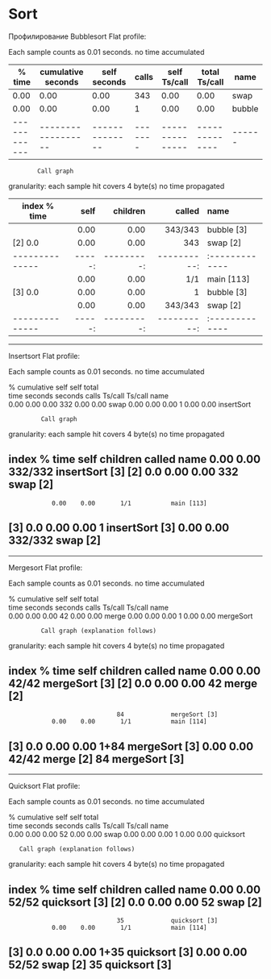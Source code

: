 # Sort
Профилирование
Bubblesort
Flat profile:

Each sample counts as 0.01 seconds.
 no time accumulated

| % time       | cumulative seconds | self  seconds  | calls   |  self Ts/call   |  total Ts/call | name   |
| ------------ | ------------------ | -------------- | ------- | --------------- | -------------- | ------ |
|      0.00    |           0.00     |         0.00   |  343    |         0.00    |        0.00    |  swap  |
|      0.00    |           0.00     |         0.00   |    1    |         0.00    |        0.00    | bubble |
| ------------ | ------------------ | -------------- | ------- | --------------- | -------------- | ------ |
		    
		    Call graph 
granularity: each sample hit covers 4 byte(s) no time propagated

|index % time  | self | children |   called  | name	    |
|--------------|-----:|---------:|----------:|:-------------|
|              |  0.00|    0.00  |  343/343  | bubble [3]   |
|[2]      0.0  | 0.00 |   0.00   | 343       | swap [2]     |
|--------------|-----:|---------:|----------:|:-------------|
|              |  0.00|    0.00  |    1/1    | main [113]   |
|[3]      0.0  |  0.00|    0.00  |    1      | bubble [3]   |
|              |  0.00|    0.00  |  343/343  | swap [2]     |
|--------------|-----:|---------:|----------:|:-------------|

 
----------------------------------------------------------------------------
Insertsort
Flat profile:

Each sample counts as 0.01 seconds.
 no time accumulated

  %   cumulative   self              self     total           
 time   seconds   seconds    calls  Ts/call  Ts/call  name    
  0.00      0.00     0.00      332     0.00     0.00  swap
  0.00      0.00     0.00        1     0.00     0.00  insertSort


		     Call graph 


granularity: each sample hit covers 4 byte(s) no time propagated

index % time    self  children    called     name
                0.00    0.00     332/332         insertSort [3]
[2]      0.0    0.00    0.00     332         swap [2]
-----------------------------------------------
                0.00    0.00       1/1           main [113]
[3]      0.0    0.00    0.00       1         insertSort [3]
                0.00    0.00     332/332         swap [2]
-----------------------------------------------


----------------------------------------------------------------------------
Mergesort
Flat profile:

Each sample counts as 0.01 seconds.
 no time accumulated

  %   cumulative   self              self     total           
 time   seconds   seconds    calls  Ts/call  Ts/call  name    
  0.00      0.00     0.00       42     0.00     0.00  merge
  0.00      0.00     0.00        1     0.00     0.00  mergeSort


		     Call graph (explanation follows)


granularity: each sample hit covers 4 byte(s) no time propagated

index % time    self  children    called     name
                0.00    0.00      42/42          mergeSort [3]
[2]      0.0    0.00    0.00      42         merge [2]
-----------------------------------------------
                                  84             mergeSort [3]
                0.00    0.00       1/1           main [114]
[3]      0.0    0.00    0.00       1+84      mergeSort [3]
                0.00    0.00      42/42          merge [2]
                                  84             mergeSort [3]
-----------------------------------------------


----------------------------------------------------------------------------
Quicksort
Flat profile:

Each sample counts as 0.01 seconds.
 no time accumulated

  %   cumulative   self              self     total           
 time   seconds   seconds    calls  Ts/call  Ts/call  name    
  0.00      0.00     0.00       52     0.00     0.00  swap
  0.00      0.00     0.00        1     0.00     0.00  quicksort
  
       Call graph (explanation follows)


granularity: each sample hit covers 4 byte(s) no time propagated

index % time    self  children    called     name
                0.00    0.00      52/52          quicksort [3]
[2]      0.0    0.00    0.00      52         swap [2]
-----------------------------------------------
                                  35             quicksort [3]
                0.00    0.00       1/1           main [114]
[3]      0.0    0.00    0.00       1+35      quicksort [3]
                0.00    0.00      52/52          swap [2]
                                  35             quicksort [3]
-----------------------------------------------
